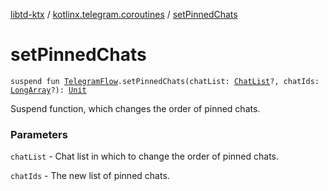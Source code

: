 [libtd-ktx](../index.md) / [kotlinx.telegram.coroutines](index.md) / [setPinnedChats](./set-pinned-chats.md)

# setPinnedChats

`suspend fun `[`TelegramFlow`](../kotlinx.telegram.core/-telegram-flow/index.md)`.setPinnedChats(chatList: `[`ChatList`](https://tdlibx.github.io/td/docs/org/drinkless/td/libcore/telegram/TdApi.ChatList.html)`?, chatIds: `[`LongArray`](https://kotlinlang.org/api/latest/jvm/stdlib/kotlin/-long-array/index.html)`?): `[`Unit`](https://kotlinlang.org/api/latest/jvm/stdlib/kotlin/-unit/index.html)

Suspend function, which changes the order of pinned chats.

### Parameters

`chatList` - Chat list in which to change the order of pinned chats.

`chatIds` - The new list of pinned chats.